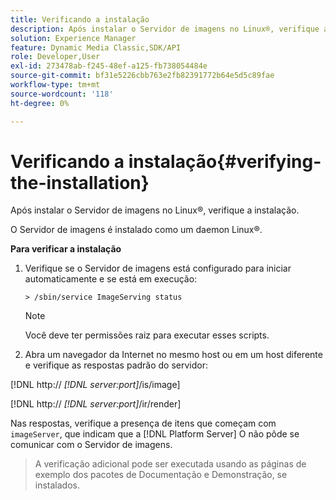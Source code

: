 ```yaml
---
title: Verificando a instalação
description: Após instalar o Servidor de imagens no Linux®, verifique a instalação.
solution: Experience Manager
feature: Dynamic Media Classic,SDK/API
role: Developer,User
exl-id: 273478ab-f245-48ef-a125-fb738054484e
source-git-commit: bf31e5226cbb763e2fb82391772b64e5d5c89fae
workflow-type: tm+mt
source-wordcount: '118'
ht-degree: 0%

---
```


# Verificando a instalação{#verifying-the-installation}

Após instalar o Servidor de imagens no Linux®, verifique a instalação.

O Servidor de imagens é instalado como um daemon Linux®.

**Para verificar a instalação**

1. Verifique se o Servidor de imagens está configurado para iniciar automaticamente e se está em execução:

   `> /sbin/service ImageServing status`

   >[!NOTE]
   >
   >Você deve ter permissões raiz para executar esses scripts.

1. Abra um navegador da Internet no mesmo host ou em um host diferente e verifique as respostas padrão do servidor:

[!DNL http:// *[!DNL server:port]*/is/image]

[!DNL  http:// *[!DNL server:port]*/ir/render]

Nas respostas, verifique a presença de itens que começam com `imageServer`, que indicam que a [!DNL Platform Server] O não pôde se comunicar com o Servidor de imagens.

>A verificação adicional pode ser executada usando as páginas de exemplo dos pacotes de Documentação e Demonstração, se instalados.
